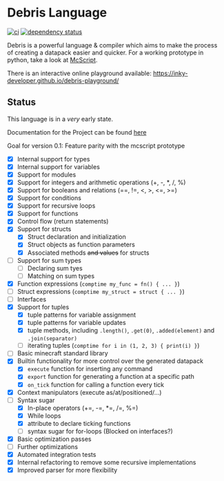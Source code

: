 # Debris Language
[![ci](https://github.com/Inky-developer/debris/workflows/ci/badge.svg)](https://github.com/Inky-developer/debris/actions)
[![dependency status](https://deps.rs/repo/github/Inky-developer/debris/status.svg)](https://deps.rs/repo/github/Inky-developer/debris)

Debris is a powerful language & compiler which aims to make the process of creating a datapack easier and quicker.
For a working prototype in python, take a look at [McScript](https://github.com/Inky-developer/mcscript).

There is an interactive online playground available: https://inky-developer.github.io/debris-playground/

## Status
This language is in a *very* early state. 

Documentation for the Project can be found [here](https://inky-developer.github.io/debris/debris_lang/)

Goal for version 0.1: Feature parity with the mcscript prototype
  - [x] Internal support for types
  - [x] Internal support for variables
  - [x] Support for modules
  - [x] Support for integers and arithmetic operations (+, -, *, /, %)
  - [x] Support for booleans and relations (==, !=, <, >, <=, >=)
  - [x] Support for conditions
  - [x] Support for recursive loops
  - [x] Support for functions
  - [x] Control flow (return statements)
  - [x] Support for structs
      - [x] Struct declaration and initialization
      - [x] Struct objects as function parameters
      - [x] Associated methods ~~and values~~ for structs
  - [ ] Support for sum types
      - [ ] Declaring sum tyes
      - [ ] Matching on sum types
  - [x] Function expressions (`comptime my_func = fn() { ... }`)
  - [ ] Struct expressions (`comptime my_struct = struct { ... }`)
  - [ ] Interfaces
  - [x] Support for tuples
    - [x] tuple patterns for variable assignment
    - [x] tuple patterns for variable updates
    - [x] tuple methods, including `.length()`, `.get(0)`, `.added(element)` and `.join(separator)`
    - [ ] iterating tuples (`comptime for i in (1, 2, 3) { print(i) }`)
  - [ ] Basic minecraft standard library
  - [x] Builtin functionality for more control over the generated datapack
    - [x] `execute` function for inserting any command
    - [x] `export` function for generating a function at a specific path
    - [x] `on_tick` function for calling a function every tick
  - [x] Context manipulators (execute as/at/positioned/...)
  - [ ] Syntax sugar
    - [x] In-place operators (+=, -=, *=, /=, %=)
    - [x] While loops
    - [x] attribute to declare ticking functions
    - [ ] syntax sugar for for-loops (Blocked on interfaces?)
  - [x] Basic optimization passes
  - [ ] Further optimizations 
  - [x] Automated integration tests
  - [x] Internal refactoring to remove some recursive implementations
  - [x] Improved parser for more flexibility
